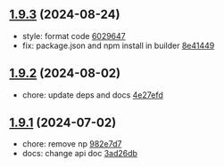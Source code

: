 ## [1.9.3](https://github.com/tomjs/vite-plugin-electron/compare/v1.9.2...v1.9.3) (2024-08-24)

- style: format code [6029647](https://github.com/tomjs/vite-plugin-electron/commit/6029647)
- fix: package.json and npm install in builder [8e41449](https://github.com/tomjs/vite-plugin-electron/commit/8e41449)

## [1.9.2](https://github.com/tomjs/vite-plugin-electron/compare/v1.9.1...v1.9.2) (2024-08-02)

- chore: update deps and docs [4e27efd](https://github.com/tomjs/vite-plugin-electron/commit/4e27efd)

## [1.9.1](https://github.com/tomjs/vite-plugin-electron/compare/v1.9.0...v1.9.1) (2024-07-02)

- chore: remove np [982e7d7](https://github.com/tomjs/vite-plugin-electron/commit/982e7d7)
- docs: change api doc [3ad26db](https://github.com/tomjs/vite-plugin-electron/commit/3ad26db)
